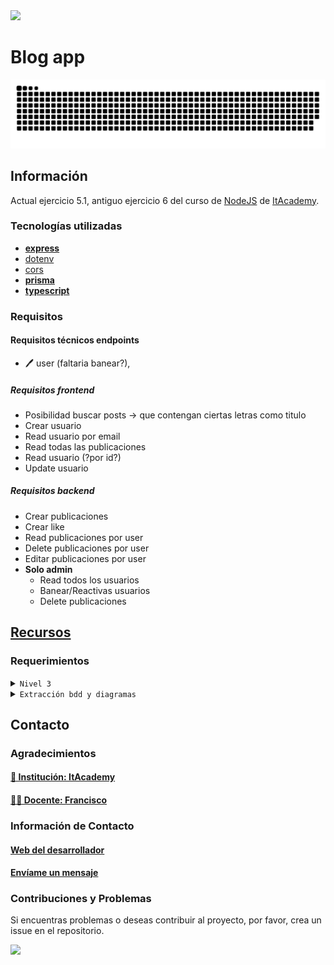 <img src="https://user-images.githubusercontent.com/73097560/115834477-dbab4500-a447-11eb-908a-139a6edaec5c.gif">

# Blog app
<a href="https://github.com/SKRTEEEEEE">
<div align="center">
  <img  src="https://github.com/SKRTEEEEEE/SKRTEEEEEE/blob/main/resources/img/grid-snake.svg"
       alt="snake" />
</div>
</a>

## Información
Actual ejercicio 5.1, antiguo ejercicio 6 del curso de [NodeJS](https://nodejs.org/en) de [ItAcademy](https://www.barcelonactiva.cat/es/itacademy).
### Tecnologías utilizadas
- [**express**](https://expressjs.com/es/)
- [dotenv](https://www-dotenv-org.webpkgcache.com/doc/-/s/www.dotenv.org/docs/)
- [cors](https://www.npmjs.com/package/cors#usage)
- [**prisma**](https://www.prisma.io/docs)
- [**typescript**](https://www.typescriptlang.org/docs/)

### Requisitos 
#### Requisitos técnicos endpoints
- 🖊️ user (faltaria banear?),
##### Requisitos frontend
- Posibilidad buscar posts -> que contengan ciertas letras como titulo
- Crear usuario
- Read usuario por email
- Read todas las publicaciones
- Read usuario (?por id?)
- Update usuario
##### Requisitos backend
- Crear publicaciones
- Crear like
- Read publicaciones por user
- Delete publicaciones por user
- Editar publicaciones por user
- **Solo admin**
  - Read todos los usuarios
  - Banear/Reactivas usuarios
  - Delete publicaciones


## [Recursos](https://github.com/SKRTEEEEEE/markdowns/)
### Requerimientos

</details>

<details><summary><code><bold>Nivel 3</bold> </code></summary><br/>

- _En este caso se utiliza un script de ts, junto a mongoose, para crear y poblar la base de datos_
##### Proceso elaboración
- _**No necesario una vez clonado!**_
1. Crear tipos bdd. Podemos [ver el archivo de tipos, haciendo click aquí](./src/types.d.ts)
2. Crear esquemas bdd utilizando mongoose. Podemos [ver el archivo de esquemas, haciendo click aquí](./src/schemas.ts)
3. Crear función para obtener conexión a nuestro entorno. Podemos [ver el archivo con la función de conexión, haciendo click aquí](./src/lib.ts)
4. Crear función principal encargada de ejecutar la conexión, crear y poblar la base de datos. Podemos ver [el archivo script de creación y población de la bdd, haciendo click aquí!](./src/initDb-script.ts)
##### Instalación dependencias
- Para instalar las dependencias, usar el siguiente comando:
```bash
npm i
```
##### Ejecutar script
- Ejecutar script para crear y poblar las bases de datos
```
npx ts-node src/initDb-script.ts
```

</details>


<details><summary><code><bold>Extracción bdd y diagramas</bold> </code></summary><br/>

##### Descargar y configurar/instalar [MongoDB Command Line Database Tools](https://www.mongodb.com/try/download/database-tools)
- _Si no tenemos MongoDB Command Line Database Tools_
- Descargar la version actual de MongoDB Command Line Database Tools, encuentra-la en [esta pagina](https://www.mongodb.com/try/download/database-tools).
- Descargar la version para el tipo de arquitectura que utilize nuestro PC(x64/x32). 
- Descomprimir el archivo descargado, en la carpeta deseada, se recomienda en `C:\Program Files\MongoDB`. Se recomienda cambiar el nombre a la carpeta a `Tools`.
##### Exportar colecciones usando `mongoexport`
- Abrir PowerShell con permisos de administrador: Buscar PowerShell, hacer click con el botón derecho y hacer click en la opción `Ejecutar como Administrador`.
- Navegar a la carpeta, utilizando el siguiente comando:
  ```powershell
  cd "C:\Program Files\MongoDB\Tools\bin"
  ```
- Una vez ubicado en la carpeta, proceder a la extracción de nuestro documento de la bdd en formato json, para ello utiliza este comando base:
  ```PowerShell
  .\mongoexport.exe --db <nombre-bdd> --collection <nombre-collection> --out <ruta-carpeta>/<archivo-salida>.json --jsonArray
  ```

  - En este caso, para la colección de usuarios de la base de datos, puedes utilizar este, pero **recuerda** sustituir con el nombre de tu usuario de Pc en el campo `<tu-usuario>`:
    ```PowerShell
    .\mongoexport.exe --db culDAmpolla --collection clientes --out "C:/Users/<tu-usuario>/Documents/culdamp.clientes.json" --jsonArray

    ```

  - Una vez lanzado el comando, debe aparecer este mensaje en la terminal:
    ```PowerShell
    2024-09-21T16:38:13.539+0200    connected to: mongodb://localhost/
    2024-09-21T16:38:13.575+0200    exported 2 records
    ```
- En este punto, en la carpeta de documentos podrás visualizar la colección creada.

</details>

## Contacto

### Agradecimientos
#### [🏫 Institución: ItAcademy](https://www.barcelonactiva.cat/es/itacademy)
#### [🧑‍🏫 Docente: Francisco](https://frivero.com.ar/)

### Información de Contacto
#### [Web del desarrollador](profile-skrt.vercel.app)
#### [Envíame un mensaje](mailto:adanreh.m@gmail.com)

### Contribuciones y Problemas

Si encuentras problemas o deseas contribuir al proyecto, por favor, crea un issue en el repositorio.

<img src="https://user-images.githubusercontent.com/73097560/115834477-dbab4500-a447-11eb-908a-139a6edaec5c.gif">